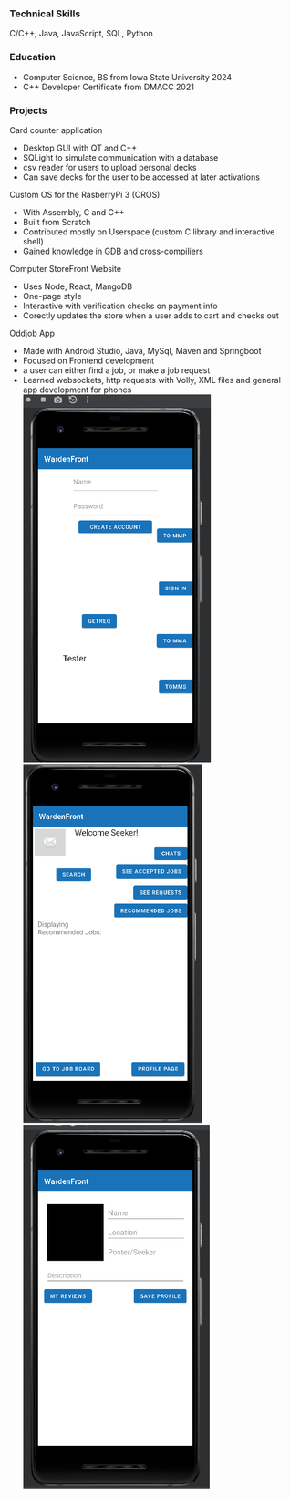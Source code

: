 ### Technical Skills
C/C++, Java, JavaScript, SQL, Python

### Education
- Computer Science, BS from Iowa State University 2024
- C++ Developer Certificate from DMACC 2021

### Projects
Card counter application
- Desktop GUI with QT and C++
- SQLight to simulate communication with a database
- csv reader for users to upload personal decks
- Can save decks for the user to be accessed at later activations

Custom OS for the RasberryPi 3 (CROS)
- With Assembly, C and C++
- Built from Scratch
- Contributed mostly on Userspace (custom C library and interactive shell)
- Gained knowledge in GDB and cross-compiliers

Computer StoreFront Website
- Uses Node, React, MangoDB
- One-page style
- Interactive with verification checks on payment info
- Corectly updates the store when a user adds to cart and checks out

Oddjob App
- Made with Android Studio, Java, MySql, Maven and Springboot
- Focused on Frontend development
- a user can either find a job, or make a job request
- Learned websockets, http requests with Volly, XML files and general app development for phones
![login Screen](/assets/img/login.PNG)
![seeker page](/assets/img/seeker.PNG)
![profile screen](/assets/img/profileScreen.PNG)
